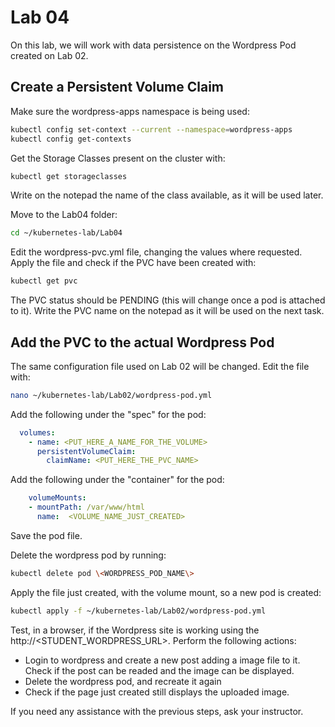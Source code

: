 # Lab 04

On this lab, we will work with data persistence on the Wordpress Pod created on Lab 02.

## Create a Persistent Volume Claim

Make sure the wordpress-apps namespace is being used:

```bash
kubectl config set-context --current --namespace=wordpress-apps
kubectl config get-contexts
```

Get the Storage Classes present on the cluster with:

```bash
kubectl get storageclasses
```

Write on the notepad the name of the class available, as it will be used later.

Move to the Lab04 folder:

```bash
cd ~/kubernetes-lab/Lab04
```

Edit the wordpress-pvc.yml file, changing the values where requested. Apply the file and check if the PVC have been created with:

```bash
kubectl get pvc
```

The PVC status should be PENDING (this will change once a pod is attached to it). Write the PVC name on the notepad as it will be used on the next task.

## Add the PVC to the actual Wordpress Pod

The same configuration file used on Lab 02 will be changed. Edit the file with:

```bash
nano ~/kubernetes-lab/Lab02/wordpress-pod.yml
```

Add the following under the "spec" for the pod:

```yaml
  volumes:
    - name: <PUT_HERE_A_NAME_FOR_THE_VOLUME>
      persistentVolumeClaim:
        claimName: <PUT_HERE_THE_PVC_NAME>
```

Add the following under the "container" for the pod:

```yaml
    volumeMounts:
    - mountPath: /var/www/html
      name:  <VOLUME_NAME_JUST_CREATED>
```

Save the pod file.

Delete the wordpress pod by running:

```bash
kubectl delete pod \<WORDPRESS_POD_NAME\>
```

Apply the file just created, with the volume mount, so a new pod is created:

```bash
kubectl apply -f ~/kubernetes-lab/Lab02/wordpress-pod.yml
```

Test, in a browser, if the Wordpress site is working using the http://\<STUDENT_WORDPRESS_URL\>. Perform the following actions:

* Login to wordpress and create a new post adding a image file to it. Check if the post can be readed and the image can be displayed.
* Delete the wordpress pod, and recreate it again
* Check if the page just created still displays the uploaded image.

If you need any assistance with the previous steps, ask your instructor.
